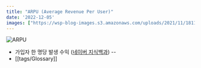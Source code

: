```yaml
---
title: "ARPU (Average Revenue Per User)"
date: '2022-12-05'
images: ["https://wsp-blog-images.s3.amazonaws.com/uploads/2021/11/18115339/Average-Revenue-Per-User-ARPU-Formula-1536x480.jpg"]
---
```

![ARPU](https://wsp-blog-images.s3.amazonaws.com/uploads/2021/11/18115339/Average-Revenue-Per-User-ARPU-Formula-1536x480.jpg)
- 가입자 한 명당 발생 수익 ([네이버 지식백과](https://terms.naver.com/entry.naver?docId=858571&cid=50371&categoryId=50371))
--
- [[tags/Glossary]]
